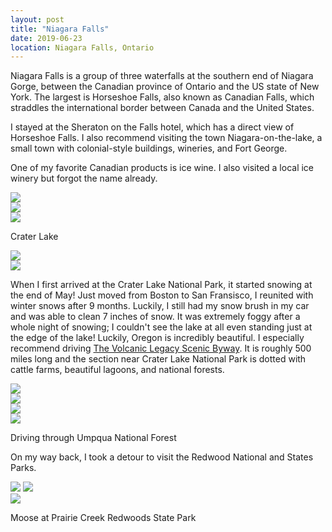 ```yaml
---
layout: post
title: "Niagara Falls"
date: 2019-06-23
location: Niagara Falls, Ontario
---
```

Niagara Falls is a group of three waterfalls at the southern end of Niagara Gorge, between the Canadian province of Ontario and the US state of New York. The largest is Horseshoe Falls, also known as Canadian Falls, which straddles the international border between Canada and the United States.

I stayed at the Sheraton on the Falls hotel, which has a direct view of Horseshoe Falls. I also recommend visiting the town Niagara-on-the-lake, a small town with colonial-style buildings, wineries, and Fort George.

One of my favorite Canadian products is ice wine. I also visited a local ice winery but forgot the name already.

<div id="amzn-assoc-ad-962a90b9-f11b-4b3e-9bea-f4082e83e1e6"></div><script async src="//z-na.amazon-adsystem.com/widgets/onejs?MarketPlace=US&adInstanceId=962a90b9-f11b-4b3e-9bea-f4082e83e1e6"></script>


<div class="alignleft">
     <script type="text/javascript">
       	amzn_assoc_ad_type = "banner";
	amzn_assoc_marketplace = "amazon";
	amzn_assoc_region = "US";
	amzn_assoc_placement = "assoc_banner_placement_default";
	amzn_assoc_campaigns = "primemain";
	amzn_assoc_banner_type = "category";
	amzn_assoc_p = "13";
	amzn_assoc_isresponsive = "false";
	amzn_assoc_banner_id = "0KGQBGGDPF1BVBFX4BG2";
	amzn_assoc_width = "468";
	amzn_assoc_height = "60";
	amzn_assoc_tracking_id = "travelog008-20";
	amzn_assoc_linkid = "c09d186fdfa263fb734f37fd6791d122";
     </script>
     <script src="//z-na.amazon-adsystem.com/widgets/q?ServiceVersion=20070822&Operation=GetScript&ID=OneJS&WS=1"></script>
    </div>

<div class="post-image">
    <img src="img/Niagara/niagara_falls.png">
</div>

<div class="post-image">
    <img src="img/crater/DSC02560-Edit.jpg">
</div>

<div class="post-image">
    <img src="img/crater/DSC02606-Edit.jpg">
      <p class="post-image-caption"> Crater Lake </p>
</div>

<div class="post-image">
    <img src="img/crater/DSC02611-Edit.jpg">
</div>

<div class="post-image">
    <img src="img/crater/DSC02694-Edit.jpg">
</div>

<div class="alignleft">
     <script type="text/javascript">
       	amzn_assoc_ad_type = "banner";
	amzn_assoc_marketplace = "amazon";
	amzn_assoc_region = "US";
	amzn_assoc_placement = "assoc_banner_placement_default";
	amzn_assoc_campaigns = "amazonfresh";
	amzn_assoc_banner_type = "category";
	amzn_assoc_p = "13";
	amzn_assoc_isresponsive = "false";
	amzn_assoc_banner_id = "08DNQH4XQQK7A1JK7NG2";
	amzn_assoc_width = "468";
	amzn_assoc_height = "60";
	amzn_assoc_tracking_id = "travelog008-20";
	amzn_assoc_linkid = "365e83fd0f2418a83ad3864456c21a4f";
     </script>
     <script src="//z-na.amazon-adsystem.com/widgets/q?ServiceVersion=20070822&Operation=GetScript&ID=OneJS&WS=1"></script>
    </div>


When I first arrived at the Crater Lake National Park, it started snowing at the end of May! Just moved from Boston to San Fransisco, I reunited with winter snows after 9 months. Luckily, I still had my snow brush in my car and was able to clean 7 inches of snow. It was extremely foggy after a whole night of snowing; I couldn't see the lake at all even standing just at the edge of the lake! Luckily, Oregon is incredibly beautiful. I especially recommend driving [The Volcanic Legacy Scenic Byway](https://en.wikipedia.org/wiki/Volcanic_Legacy_Scenic_Byway). It is roughly 500 miles long and the section near Crater Lake National Park is dotted with cattle farms, beautiful lagoons, and national forests.

<div class="post-image">
    <img src="img/crater/DSC02575-Edit.jpg">
</div>
<div class="post-image">
    <img src="img/crater/DSC02583-Edit.jpg">
</div>
<div class="post-image">
    <img src="img/crater/DSC02592-Edit.jpg">
</div>
<div class="post-image">
    <img src="img/crater/DSC02605-Edit.jpg">
    <p class="post-image-caption"> Driving through Umpqua National Forest</p>
</div>

<div class="alignleft">
     <script type="text/javascript">
       	amzn_assoc_ad_type = "banner";
	amzn_assoc_marketplace = "amazon";
	amzn_assoc_region = "US";
	amzn_assoc_placement = "assoc_banner_placement_default";
	amzn_assoc_campaigns = "audible";
	amzn_assoc_banner_type = "category";
	amzn_assoc_p = "26";
	amzn_assoc_isresponsive = "false";
	amzn_assoc_banner_id = "1AVGJZ5KKS7WEBZ6YE02";
	amzn_assoc_width = "468";
	amzn_assoc_height = "60";
	amzn_assoc_tracking_id = "travelog008-20";
	amzn_assoc_linkid = "c325d3038ee477518f35e9076c518459";
     </script>
     <script src="//z-na.amazon-adsystem.com/widgets/q?ServiceVersion=20070822&Operation=GetScript&ID=OneJS&WS=1"></script>
    </div>

On my way back, I took a detour to visit the Redwood National and States Parks.

<div class="post-image post-image--split">
    <img src="img/crater/DSC02872-Edit.jpg">
    <img src="img/crater/DSC02882-Edit.jpg">
</div>

<div class="post-image">
    <img src="img/crater/DSC02891-Edit.jpg">
    <p class="post-image-caption"> Moose at Prairie Creek Redwoods State Park</p>
</div>

<div id="amzn-assoc-ad-bc8e9634-2454-4b9c-9078-27f3b7eedb47"></div><script async src="//z-na.amazon-adsystem.com/widgets/onejs?MarketPlace=US&adInstanceId=bc8e9634-2454-4b9c-9078-27f3b7eedb47"></script>

<script type="text/javascript">
amzn_assoc_placement = "adunit0";
amzn_assoc_search_bar = "false";
amzn_assoc_tracking_id = "travelog008-20";
amzn_assoc_ad_mode = "manual";
amzn_assoc_ad_type = "smart";
amzn_assoc_marketplace = "amazon";
amzn_assoc_region = "US";
amzn_assoc_title = "My gears";
amzn_assoc_linkid = "249cb445c3d4d9b9df52649bf2980bc6";
amzn_assoc_asins = "B00PX8CNCM,B07PP3DSZK,B07F3DVWPJ,B0781RYKTW,B00IQ2S6BY,B01NA9O89R";
</script>
<script src="//z-na.amazon-adsystem.com/widgets/onejs?MarketPlace=US"></script>
